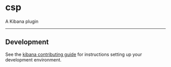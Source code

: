 # csp

A Kibana plugin

---

## Development

See the [kibana contributing guide](https://github.com/elastic/kibana/blob/main/CONTRIBUTING.md) for instructions setting up your development environment.
